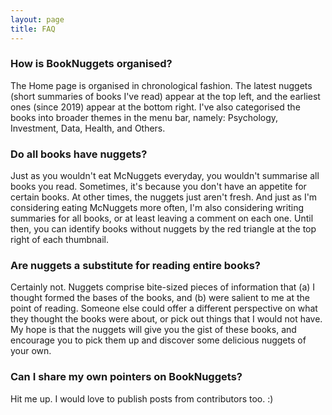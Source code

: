 ```yaml
---
layout: page
title: FAQ
---
```


### How is BookNuggets organised?
The Home page is organised in chronological fashion. The latest nuggets (short summaries of books I've read) appear at the top left, and the earliest ones (since 2019) appear at the bottom right. I've also categorised the books into broader themes in the menu bar, namely: Psychology, Investment, Data, Health, and Others.

### Do all books have nuggets?
Just as you wouldn't eat McNuggets everyday, you wouldn't summarise all books you read. Sometimes, it's because you don't have an appetite for certain books. At other times, the nuggets just aren't fresh. And just as I'm considering eating McNuggets more often, I'm also considering writing summaries for all books, or at least leaving a comment on each one. Until then, you can identify books without nuggets by the red triangle at the top right of each thumbnail.

### Are nuggets a substitute for reading entire books?
Certainly not. Nuggets comprise bite-sized pieces of information that (a) I thought formed the bases of the books, and (b) were salient to me at the point of reading. Someone else could offer a different perspective on what they thought the books were about, or pick out things that I would not have. My hope is that the nuggets will give you the gist of these books, and encourage you to pick them up and discover some delicious nuggets of your own.

### Can I share my own pointers on BookNuggets?
Hit me up. I would love to publish posts from contributors too. :)